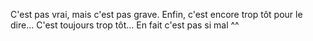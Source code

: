 C'est pas vrai, mais c'est pas grave.
Enfin, c'est encore trop tôt pour le dire...
C'est toujours trop tôt...
En fait c'est pas si mal ^^
